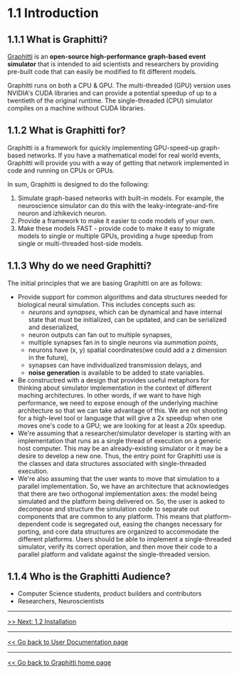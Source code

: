 # 1.1 Introduction

## 1.1.1 What is Graphitti?

[Graphitti](https://github.com/UWB-Biocomputing/Graphitti) <!-- to change link  --> is an **open-source high-performance graph-based event simulator** that is intended to aid scientists and researchers by providing pre-built code that can easily be modified to fit different models. 

Graphitti runs on both a CPU & GPU. The multi-threaded (GPU) version uses NVIDIA's CUDA libraries and can provide a potential speedup of up to a twentieth of the original runtime. The single-threaded (CPU) simulator compiles on a machine without CUDA libraries. 
 
## 1.1.2 What is Graphitti for?

Graphitti is a framework for quickly implementing GPU-speed-up graph-based networks. If you have a mathematical model for real world events, Graphitti will provide you with a way of getting that network implemented in code and running on CPUs or GPUs.

In sum, Graphitti is designed to do the following:

1. Simulate graph-based networks with built-in models. For example, the neuroscience simulator can do this with the leaky-integrate-and-fire neuron and izhikevich neuron.
2. Provide a framework to make it easier to code models of your own.
3. Make these models FAST - provide code to make it easy to migrate models to single or multiple GPUs, providing a huge speedup from single or multi-threaded host-side models.

## 1.1.3 Why do we need Graphitti?

The initial principles that we are basing Graphitti on are as follows:

- Provide support for common algorithms and data structures needed for biological neural simulation. This includes concepts such as:
  - *neurons* and *synapses*, which can be dynamical and have internal state that must be initialized, can be updated, and can be serialized and deserialized,
  - neuron outputs can fan out to multiple synapses,
  - multiple synapses fan in to single neurons via&nbsp;*summation points*,
  - neurons have (x, y) spatial coordinates(we could add a z dimension in the future), 
  - synapses can have individualized transmission delays, and
  - **noise generation**&nbsp;is available to be added to state variables.
- Be constructred with a design that provides useful metaphors for thinking about simulator implementation in the context of different maching architectures. In other words, if we want to have high performance, we need to expose enough of the underlying machine architecture so that we can take advantage of this. We are not shooting for a high-level tool or language that will give a 2x speedup when one moves one's code to a GPU; we are looking for at least a 20x speedup.
- We're assuming that a researcher/simulator developer is starting with an implementation that runs as a single thread of execution on a generic host computer. This may be an already-existing simulator or it may be a desire to develop a new one. Thus, the entry point for Graphitti use is the classes and data structures associated with single-threaded execution.
- We're also assuming that the user wants to move that simulation to a parallel implementation. So, we have an architecture that acknowledges that there are two orthogonal implementation axes: the model being simulated and the platform being delivered on. So, the user is asked to decompose and structure the simulation code to separate out components that are common to any platform. This means that platform-dependent code is segregated out, easing the changes necessary for porting, and core data structures are organized to accommodate the different platforms. Users should be able to implement a single-threaded simulator, verify its correct operation, and then move their code to a parallel platform and validate against the single-threaded version. 

## 1.1.4 Who is the Graphitti Audience?
- Computer Science students, product builders and contributors 
- Researchers, Neuroscientists

-------------
[>> Next: 1.2 Installation](installation.md)

-------------
[<< Go back to User Documentation page](index.md)

-------------
[<< Go back to Graphitti home page](http://uwb-biocomputing.github.io/Graphitti/)